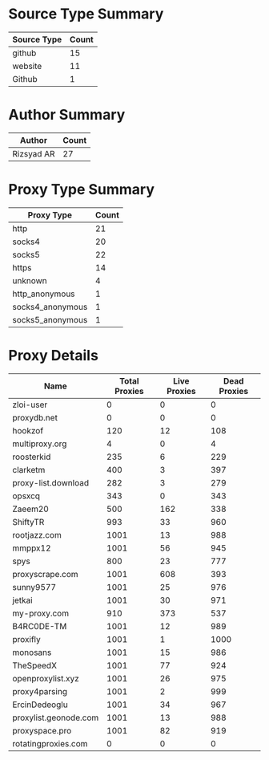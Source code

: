 # Source Type Summary

| Source Type | Count |
|-------------|-------|
| github | 15 |
| website | 11 |
| Github | 1 |


# Author Summary

| Author | Count |
|--------|-------|
| Rizsyad AR | 27 |


# Proxy Type Summary

| Proxy Type | Count |
|------------|-------|
| http | 21 |
| socks4 | 20 |
| socks5 | 22 |
| https | 14 |
| unknown | 4 |
| http_anonymous | 1 |
| socks4_anonymous | 1 |
| socks5_anonymous | 1 |


# Proxy Details

| Name | Total Proxies | Live Proxies | Dead Proxies |
|------|---------------|--------------|---------------|
| zloi-user | 0 | 0 | 0 |
| proxydb.net | 0 | 0 | 0 |
| hookzof | 120 | 12 | 108 |
| multiproxy.org | 4 | 0 | 4 |
| roosterkid | 235 | 6 | 229 |
| clarketm | 400 | 3 | 397 |
| proxy-list.download | 282 | 3 | 279 |
| opsxcq | 343 | 0 | 343 |
| Zaeem20 | 500 | 162 | 338 |
| ShiftyTR | 993 | 33 | 960 |
| rootjazz.com | 1001 | 13 | 988 |
| mmppx12 | 1001 | 56 | 945 |
| spys | 800 | 23 | 777 |
| proxyscrape.com | 1001 | 608 | 393 |
| sunny9577 | 1001 | 25 | 976 |
| jetkai | 1001 | 30 | 971 |
| my-proxy.com | 910 | 373 | 537 |
| B4RC0DE-TM | 1001 | 12 | 989 |
| proxifly | 1001 | 1 | 1000 |
| monosans | 1001 | 15 | 986 |
| TheSpeedX | 1001 | 77 | 924 |
| openproxylist.xyz | 1001 | 26 | 975 |
| proxy4parsing | 1001 | 2 | 999 |
| ErcinDedeoglu | 1001 | 34 | 967 |
| proxylist.geonode.com | 1001 | 13 | 988 |
| proxyspace.pro | 1001 | 82 | 919 |
| rotatingproxies.com | 0 | 0 | 0 |

